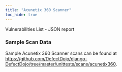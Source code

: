 ```yaml
---
title: "Acunetix 360 Scanner"
toc_hide: true
---
```

Vulnerabilities List - JSON report

### Sample Scan Data
Sample Acunetix 360 Scanner scans can be found at https://github.com/DefectDojo/django-DefectDojo/tree/master/unittests/scans/acunetix360.